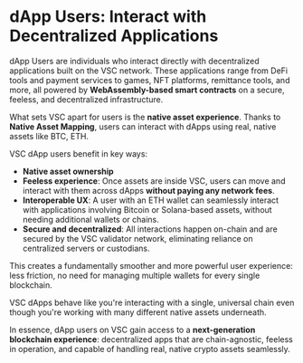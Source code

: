 # dApp Users: Interact with Decentralized Applications

dApp Users are individuals who interact directly with decentralized applications built on the VSC network. These applications range from DeFi tools and payment services to games, NFT platforms, remittance tools, and more, all powered by **WebAssembly-based smart contracts** on a secure, feeless, and decentralized infrastructure.

What sets VSC apart for users is the **native asset experience**. Thanks to **Native Asset Mapping**, users can interact with dApps using real, native assets like BTC, ETH.

VSC dApp users benefit in key ways:

- **Native asset ownership**
- **Feeless experience**: Once assets are inside VSC, users can move and interact with them across dApps **without paying any network fees**.
- **Interoperable UX**: A user with an ETH wallet can seamlessly interact with applications involving Bitcoin or Solana-based assets, without needing additional wallets or chains.
- **Secure and decentralized**: All interactions happen on-chain and are secured by the VSC validator network, eliminating reliance on centralized servers or custodians.

This creates a fundamentally smoother and more powerful user experience: less friction, no need for managing multiple wallets for every single blockchain.

VSC dApps behave like you're interacting with a single, universal chain even though you're working with many different native assets underneath.

In essence, dApp users on VSC gain access to a **next-generation blockchain experience**: decentralized apps that are chain-agnostic, feeless in operation, and capable of handling real, native crypto assets seamlessly.

